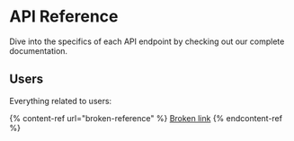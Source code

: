# API Reference

Dive into the specifics of each API endpoint by checking out our complete documentation.

## Users

Everything related to users:

{% content-ref url="broken-reference" %}
[Broken link](broken-reference)
{% endcontent-ref %}
